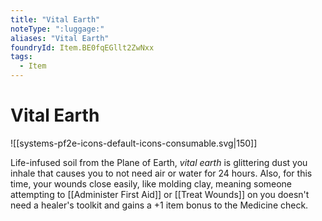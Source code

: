 ```yaml
---
title: "Vital Earth"
noteType: ":luggage:"
aliases: "Vital Earth"
foundryId: Item.BE0fqEGllt2ZwNxx
tags:
  - Item
---
```


# Vital Earth
![[systems-pf2e-icons-default-icons-consumable.svg|150]]

Life-infused soil from the Plane of Earth, _vital earth_ is glittering dust you inhale that causes you to not need air or water for 24 hours. Also, for this time, your wounds close easily, like molding clay, meaning someone attempting to [[Administer First Aid]] or [[Treat Wounds]] on you doesn't need a healer's toolkit and gains a +1 item bonus to the Medicine check.
